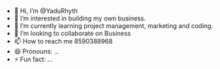 - 👋 Hi, I’m @YaduRhyth
- 👀 I’m interested in building my own business.
- 🌱 I’m currently learning project management, marketing and coding.
- 💞️ I’m looking to collaborate on Business
- 📫 How to reach me 8590388968
- 😄 Pronouns: ...
- ⚡ Fun fact: ...

<!---
YaduRhyth/YaduRhyth is a ✨ special ✨ repository because its `README.md` (this file) appears on your GitHub profile.
You can click the Preview link to take a look at your changes.
--->
